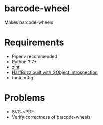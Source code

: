# barcode-wheel

Makes barcode-wheels

# Requirements

- Pipenv recommended
- Python 3.7+
- [zint](https://zint.org.uk/)
- [HarfBuzz built with GObject introspection](https://github.com/harfbuzz/harfbuzz/blob/master/README.python.md)
- fontconfig

# Problems

- SVG` -> `PDF
- Verify correctness of barcode-wheels
